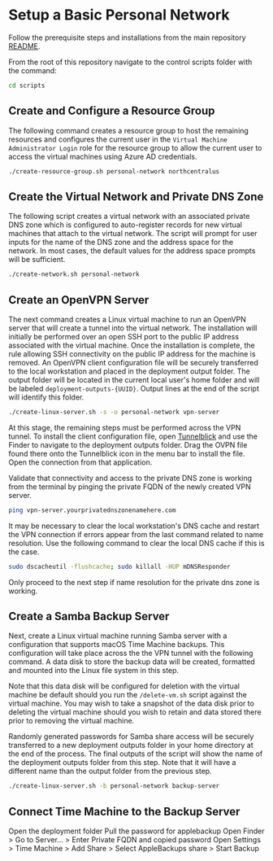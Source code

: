 # Setup a Basic Personal Network

Follow the prerequisite steps and installations from the main repository
[README](./README.md).

From the root of this repository navigate to the control scripts folder with
the command:

```bash
cd scripts
```

## Create and Configure a Resource Group

The following command creates a resource group to host the remaining resources
and configures the current user in the `Virtual Machine Administrator Login` role
for the resource group to allow the current user to access the virtual machines
using Azure AD credentials.

```bash
./create-resource-group.sh personal-network northcentralus
```

## Create the Virtual Network and Private DNS Zone

The following script creates a virtual network with an associated private
DNS zone which is configured to auto-register records for new virtual machines
that attach to the virtual network. The script will prompt for user inputs
for the name of the DNS zone and the address space for the network. In most cases,
the default values for the address space prompts will be sufficient.

```bash
./create-network.sh personal-network
```

## Create an OpenVPN Server

The next command creates a Linux virtual machine to run an OpenVPN server that
will create a tunnel into the virtual network. The installation will initially
be performed over an open SSH port to the public IP address associated with the
virtual machine. Once the installation is complete, the rule allowing SSH connectivity
on the public IP address for the machine is removed. An OpenVPN client configuration
file will be securely transferred to the local workstation and placed in the
deployment output folder. The output folder will be located in the current local
user's home folder and will be labeled `deployment-outputs-{UUID}`. Output lines
at the end of the script will identify this folder.

```bash
./create-linux-server.sh -s -o personal-network vpn-server
```

At this stage, the remaining steps must be performed across the VPN tunnel. To
install the client configuration file, open [Tunnelblick](https://tunnelblick.net/downloads.html)
and use the Finder to navigate to the deployment outputs folder. Drag the OVPN file found
there onto the Tunnelblick icon in the menu bar to install the file. Open the connection from
that application.

Validate that connectivity and access to the private DNS zone is working from the terminal
by pinging the private FQDN of the newly created VPN server.

```bash
ping vpn-server.yourprivatednszonenamehere.com
```

It may be necessary to clear the local workstation's DNS cache and restart the VPN connection
if errors appear from the last command related to name resolution. Use the following command
to clear the local DNS cache if this is the case.

```bash
sudo dscacheutil -flushcache; sudo killall -HUP mDNSResponder
```

Only proceed to the next step if name resolution for the private dns zone is working.

## Create a Samba Backup Server

Next, create a Linux virtual machine running Samba server with a configuration that
supports macOS Time Machine backups. This configuration will take place across the
the VPN tunnel with the following command. A data disk to store the backup data will
be created, formatted and mounted into the Linux file system in this step.

Note that this data disk will be configured for deletion with the virtual machine be default
should you run the `/delete-vm.sh` script against the virtual machine. You may wish
to take a snapshot of the data disk prior to deleting the virtual machine should
you wish to retain and data stored there prior to removing the virtual machine.

Randomly generated passwords for Samba share access will be securely transferred to a new deployment outputs folder in your home directory at the end of the process. The final outputs of the script
will show the name of the deployment outputs folder from this step. Note that it will have
a different name than the output folder from the previous step.

```bash
./create-linux-server.sh -b personal-network backup-server
```

## Connect Time Machine to the Backup Server

Open the deployment folder
Pull the password for applebackup
Open Finder > Go to Server... > Enter Private FQDN and copied password
Open Settings > Time Machine > Add Share > Select AppleBackups share > Start Backup
